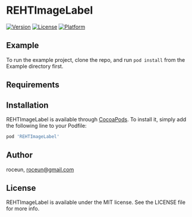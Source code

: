 # REHTImageLabel

[![Version](https://img.shields.io/cocoapods/v/REHTImageLabel.svg?style=flat)](https://cocoapods.org/pods/REHTImageLabel)
[![License](https://img.shields.io/cocoapods/l/REHTImageLabel.svg?style=flat)](https://cocoapods.org/pods/REHTImageLabel)
[![Platform](https://img.shields.io/cocoapods/p/REHTImageLabel.svg?style=flat)](https://cocoapods.org/pods/REHTImageLabel)

## Example

To run the example project, clone the repo, and run `pod install` from the Example directory first.

## Requirements

## Installation

REHTImageLabel is available through [CocoaPods](https://cocoapods.org). To install
it, simply add the following line to your Podfile:

```ruby
pod 'REHTImageLabel'
```

## Author

roceun, roceun@gmail.com

## License

REHTImageLabel is available under the MIT license. See the LICENSE file for more info.
